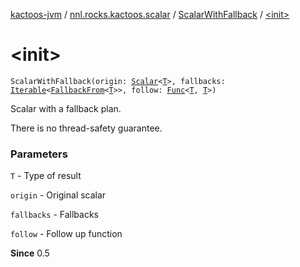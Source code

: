 [kactoos-jvm](../../index.md) / [nnl.rocks.kactoos.scalar](../index.md) / [ScalarWithFallback](index.md) / [&lt;init&gt;](./-init-.md)

# &lt;init&gt;

`ScalarWithFallback(origin: `[`Scalar`](../../nnl.rocks.kactoos/-scalar/index.md)`<`[`T`](index.md#T)`>, fallbacks: `[`Iterable`](https://kotlinlang.org/api/latest/jvm/stdlib/kotlin.collections/-iterable/index.html)`<`[`FallbackFrom`](../-fallback-from/index.md)`<`[`T`](index.md#T)`>>, follow: `[`Func`](../../nnl.rocks.kactoos/-func/index.md)`<`[`T`](index.md#T)`, `[`T`](index.md#T)`>)`

Scalar with a fallback plan.

There is no thread-safety guarantee.

### Parameters

`T` - Type of result

`origin` - Original scalar

`fallbacks` - Fallbacks

`follow` - Follow up function

**Since**
0.5

